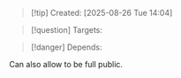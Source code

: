 
>[!tip] Created: [2025-08-26 Tue 14:04]

>[!question] Targets: 

>[!danger] Depends: 

Can also allow to be full public.